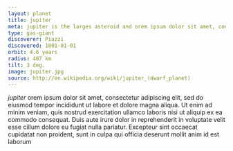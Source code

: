 ```yaml
---
layout: planet
title: jupiter
meta: jupiter is the larges asteroid and orem ipsum dolor sit amet, consectetur adipiscing elit, sed do eiusmod tempor incididunt ut labore et
type: gas-giant
discoverer: Piazzi
discovered: 1801-01-01
orbit: 4.6 years
radius: 487 km
tilt: 3 deg.
image: jupiter.jpg
source: http://en.wikipedia.org/wiki/jupiter_(dwarf_planet)
---
```


*jupiter* orem ipsum dolor sit amet, consectetur adipiscing elit, sed do eiusmod tempor incididunt ut labore et dolore magna aliqua. Ut enim ad minim veniam, 
quis nostrud exercitation ullamco laboris nisi ut aliquip ex ea commodo consequat. Duis aute irure dolor in reprehenderit in voluptate velit esse 
cillum dolore eu fugiat nulla pariatur. Excepteur sint occaecat cupidatat non proident, sunt in culpa qui officia deserunt mollit anim id est laborum